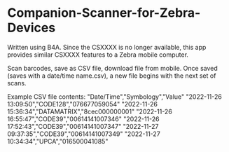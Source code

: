 # Companion-Scanner-for-Zebra-Devices
Written using B4A.  Since the CSXXXX is no longer available, this app provides similar CSXXXX features to a Zebra mobile computer.

Scan barcodes, save as CSV file, download file from mobile.  Once saved (saves with a date/time name.csv), a new file begins with the next set of scans.

Example CSV file contents:
"Date/Time","Symbology","Value"
"2022-11-26 13:09:50","CODE128","076677059054"
"2022-11-26 15:36:34","DATAMATRIX","8cec000000001"
"2022-11-26 16:55:47","CODE39","00614141007346"
"2022-11-26 17:52:43","CODE39","00614141007347"
"2022-11-27 09:37:35","CODE39","00614141007349"
"2022-11-27 10:34:34","UPCA","016500041085"
